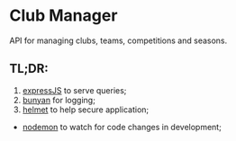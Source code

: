# Club Manager
API for managing clubs, teams, competitions and seasons.

## TL;DR:

1. [expressJS](https://expressjs.com/) to serve queries;
1. [bunyan](https://github.com/trentm/node-bunyan) for logging;
1. [helmet](https://helmetjs.github.io/) to help secure application;


* [nodemon](http://nodemon.io/) to watch for code changes in development;
